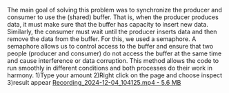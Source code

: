 The main goal of solving this problem was to synchronize the producer and consumer to use the (shared) buffer. That is, when the producer produces data, it must make sure that the buffer has capacity to insert new data. Similarly, the consumer must wait until the producer inserts data and then remove the data from the buffer.
For this, we used a semaphore. A semaphore allows us to control access to the buffer and ensure that two people (producer and consumer) do not access the buffer at the same time and cause interference or data corruption. This method allows the code to run smoothly in different conditions and both processes do their work in harmony.
1)Type your amount
2)Right click on the page and choose inspect
3)result appear
<a href="https://uplod.ir/tomzunfwok5x/Recording_2024-12-04_104125.mp4.htm" target=_blank>Recording_2024-12-04_104125.mp4 - 5.6 MB</a>


